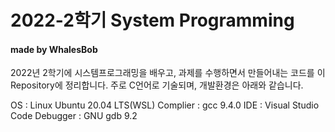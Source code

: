 # 2022-2학기 System Programming 

#### made by WhalesBob

2022년 2학기에 시스템프로그래밍을 배우고, 과제를 수행하면서 만들어내는 코드를 이 Repository에 정리합니다.
주로 C언어로 기술되며, 개발환경은 아래와 같습니다.

OS : Linux Ubuntu 20.04 LTS(WSL)
Complier : gcc 9.4.0
IDE : Visual Studio Code
Debugger : GNU gdb 9.2
